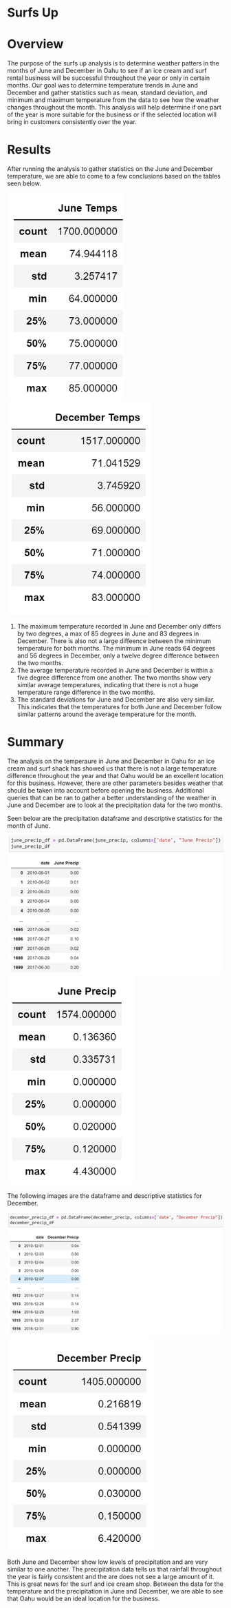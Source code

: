 # Surfs Up
# Overview
The purpose of the surfs up analysis is to determine weather patters in the months of June and December in Oahu to see if an ice cream and surf rental business will be successful throughout the year or only in certain months. Our goal was to determine temperature trends in June and December and gather statistics such as mean, standard deviation, and minimum and maximum temperature from the data to see how the weather changes throughout the month. This analysis will help determine if one part of the year is more suitable for the business or if the selected location will bring in customers consistently over the year. 
# Results
After running the analysis to gather statistics on the June and December temperature, we are able to come to a few conclusions based on the tables seen below. 

![june_stats](https://github.com/aarce21/surfs_up/blob/main/Resources/june_stats.PNG)
![december_stats](https://github.com/aarce21/surfs_up/blob/main/Resources/december_stats.PNG)

1. The maximum temperature recorded in June and December only differs by two degrees, a max of 85 degrees in June and 83 degrees in December. There is also not a large diffeence between the minimum temperature for both months. The minimum in June reads 64 degrees and 56 degrees in December, only a twelve degree difference between the two months. 
2. The average temperature recorded in June and December is within a five degree difference from one another. The two months show very similar average temperatures, indicating that there is not a huge temperature range difference in the two months. 
3. The standard deviations for June and December are also very similar. This indicates that the temperatures for both June and December follow similar patterns around the average temperature for the month. 

# Summary
The analysis on the temperaure in June and December in Oahu for an ice cream and surf shack has showed us that there is not a large temperature difference throughout the year and that Oahu would be an excellent location for this business. However, there are other parameters besides weather that should be taken into account before opening the business. Additional queries that can be ran to gather a better understanding of the weather in June and December are to look at the precipitation data for the two months. 

Seen below are the precipitation dataframe and descriptive statistics for the month of June. 

![juneprecip_df](https://github.com/aarce21/surfs_up/blob/main/Resources/juneprecip_df.PNG)
![june_precip](https://github.com/aarce21/surfs_up/blob/main/Resources/june_precip.PNG)

The following images are the dataframe and descriptive statistics for December. 

![decemberprecip_df](https://github.com/aarce21/surfs_up/blob/main/Resources/decemberprecip_df.PNG)
![december_precip](https://github.com/aarce21/surfs_up/blob/main/Resources/december_precip.PNG)

Both June and December show low levels of precipitation and are very similar to one another. The precipitation data tells us that rainfall throughout the year is fairly consistent and the are does not see a large amount of it. This is great news for the surf and ice cream shop. Between the data for the temperature and the precipitation in June and December, we are able to see that Oahu would be an ideal location for the business. 

